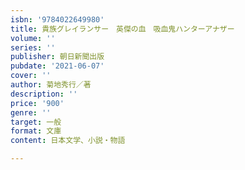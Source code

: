 ```yaml
---
isbn: '9784022649980'
title: 貴族グレイランサー　英傑の血　吸血鬼ハンターアナザー
volume: ''
series: ''
publisher: 朝日新聞出版
pubdate: '2021-06-07'
cover: ''
author: 菊地秀行／著
description: ''
price: '900'
genre: ''
target: 一般
format: 文庫
content: 日本文学、小説・物語

---
```

